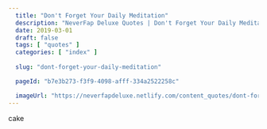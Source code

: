 ```yaml
---
  title: "Don't Forget Your Daily Meditation"
  description: "NeverFap Deluxe Quotes | Don't Forget Your Daily Meditation"
  date: 2019-03-01
  draft: false
  tags: [ "quotes" ]
  categories: [ "index" ]
  
  slug: "dont-forget-your-daily-meditation"

  pageId: "b7e3b273-f3f9-4098-afff-334a2522258c"

  imageUrl: "https://neverfapdeluxe.netlify.com/content_quotes/dont-forget-your-daily-meditation.png"
---
```


cake